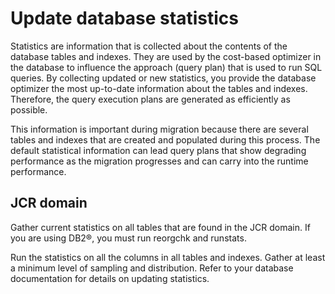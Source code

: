 # Update database statistics

Statistics are information that is collected about the contents of the database tables and indexes. They are used by the cost-based optimizer in the database to influence the approach \(query plan\) that is used to run SQL queries. By collecting updated or new statistics, you provide the database optimizer the most up-to-date information about the tables and indexes. Therefore, the query execution plans are generated as efficiently as possible.

This information is important during migration because there are several tables and indexes that are created and populated during this process. The default statistical information can lead query plans that show degrading performance as the migration progresses and can carry into the runtime performance.

## JCR domain

Gather current statistics on all tables that are found in the JCR domain. If you are using DB2®, you must run reorgchk and runstats.

Run the statistics on all the columns in all tables and indexes. Gather at least a minimum level of sampling and distribution. Refer to your database documentation for details on updating statistics.


